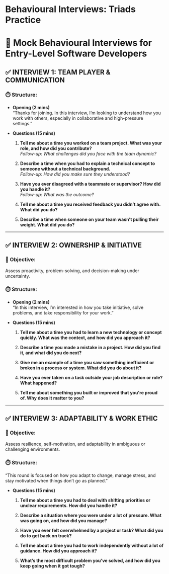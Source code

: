 # Behavioural Interviews: Triads Practice

# 🎯 Mock Behavioural Interviews for Entry-Level Software Developers

## ✅ INTERVIEW 1: TEAM PLAYER & COMMUNICATION



### ⏱️ Structure:
- **Opening (2 mins)**  
  “Thanks for joining. In this interview, I’m looking to understand how you work with others, especially in collaborative and high-pressure settings.”

- **Questions (15 mins)**
  1. **Tell me about a time you worked on a team project. What was your role, and how did you contribute?**  
     *Follow-up: What challenges did you face with the team dynamic?*

  2. **Describe a time when you had to explain a technical concept to someone without a technical background.**  
     *Follow-up: How did you make sure they understood?*

  3. **Have you ever disagreed with a teammate or supervisor? How did you handle it?**  
     *Follow-up: What was the outcome?*

  4. **Tell me about a time you received feedback you didn’t agree with. What did you do?**

  5. **Describe a time when someone on your team wasn’t pulling their weight. What did you do?**

---

## ✅ INTERVIEW 2: OWNERSHIP & INITIATIVE

### 🎯 Objective:
Assess proactivity, problem-solving, and decision-making under uncertainty.

### ⏱️ Structure:
- **Opening (2 mins)**  
  “In this interview, I’m interested in how you take initiative, solve problems, and take responsibility for your work.”

- **Questions (15 mins)**
  1. **Tell me about a time you had to learn a new technology or concept quickly. What was the context, and how did you approach it?**

  2. **Describe a time you made a mistake in a project. How did you find it, and what did you do next?**

  3. **Give me an example of a time you saw something inefficient or broken in a process or system. What did you do about it?**

  4. **Have you ever taken on a task outside your job description or role? What happened?**

  5. **Tell me about something you built or improved that you're proud of. Why does it matter to you?**


---

## ✅ INTERVIEW 3: ADAPTABILITY & WORK ETHIC

### 🎯 Objective:
Assess resilience, self-motivation, and adaptability in ambiguous or challenging environments.

### ⏱️ Structure:
  “This round is focused on how you adapt to change, manage stress, and stay motivated when things don’t go as planned.”

- **Questions (15 mins)**
  1. **Tell me about a time you had to deal with shifting priorities or unclear requirements. How did you handle it?**

  2. **Describe a situation where you were under a lot of pressure. What was going on, and how did you manage?**

  3. **Have you ever felt overwhelmed by a project or task? What did you do to get back on track?**

  4. **Tell me about a time you had to work independently without a lot of guidance. How did you approach it?**

  5. **What’s the most difficult problem you’ve solved, and how did you keep going when it got tough?**
